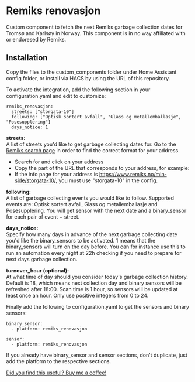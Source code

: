 # Remiks renovasjon 
Custom component to fetch the next Remiks garbage collection dates for Tromsø and Karlsøy in Norway. This component is in no way affiliated with or endoresed by Remiks.

## Installation
Copy the files to the custom_components folder under Home Assistant config folder, or install via HACS by using the URL of this repository.

To activate the integration, add the following section in your configuration.yaml and edit to customize:

```
remiks_renovasjon:
  streets: ["storgata-10"]
  following: ["Optisk sortert avfall", "Glass og metallemballasje", "Posesupplering"]
  days_notice: 1
```

**streets:**\
A list of streets you'd like to get garbage collecting dates for. 
Go to the [Remiks search page](https://www.remiks.no/privat-husholdning/finn-din-tommedag/) in order to find the correct format for your address.
* Search for and click on your address
* Copy the part of the URL that corresponds to your address, for example:
* If the info page for your address is https://www.remiks.no/min-side/storgata-10/, you must use "storgata-10" in the config.


**following:** \
A list of garbage collecting events you would like to follow. 
Supported events are: Optisk sortert avfall, Glass og metallemballasje and Posesupplering.
You will get sensor with the next date and a binary_sensor for each pair of event + street.

**days_notice:** \
Specify how many days in advance of the next garbage collecting date you'd like the binary_sensors to be activated.
1 means that the binary_sensors will turn on the day before. You can for instance use this to run an automation every night at 22h checking if you need to prepare for next days garbage collection.

**turnover_hour (optional):** \
At what time of day should you consider today's garbage collection history. Default is 18, which means next collection day and binary sensors will be refreshed after 18:00. Scan time is 1 hour, so sensors will be updated at least once an hour. Only use positive integers from 0 to 24.

Finally add the following to configuration.yaml to get the sensors and binary sensors:

```
binary_sensor:
  - platform: remiks_renovasjon

sensor:
  - platform: remiks_renovasjon
```
If you already have binary_sensor and sensor sections, don't duplicate, just add the platform to the respective sections.


[Did you find this useful? Buy me a coffee!](https://paypal.me/remimikalsen)
